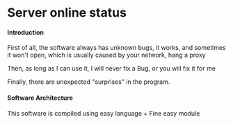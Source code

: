 # Server online status

#### Introduction
First of all, the software always has unknown bugs, it works, and sometimes it won't open, which is usually caused by your network, hang a proxy

Then, as long as I can use it, I will never fix a Bug, or you will fix it for me

Finally, there are unexpected "surprises" in the program.


#### Software Architecture
This software is compiled using easy language + Fine easy module